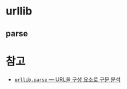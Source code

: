 # urllib
## parse

# 참고
* [`urllib.parse` — URL을 구성 요소로 구문 분석](https://docs.python.org/ko/3.13/library/urllib.parse.html)